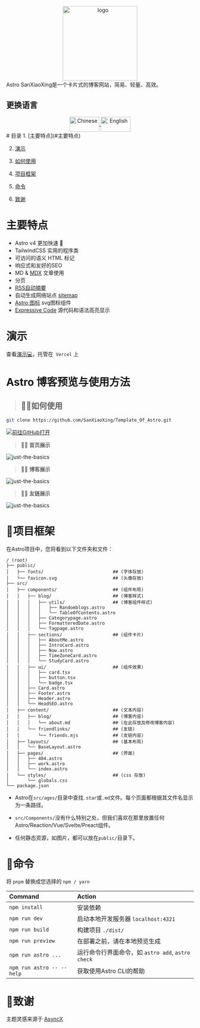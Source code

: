 <div align="center">
  <img alt="logo" src="https://blog.sanxiaoxing.cn/favicon.svg" width="200" />
</div>
Astro SanXiaoXing是一个卡片式的博客网站，简易、轻量、高效。

## 更换语言

<div style="text-align: center;">
    <span class="center">
        <a href="README.md">
            <img src="https://cdn.jsdelivr.net/gh/SanXiaoXing/Image@main/blog/Chinese.svg" alt="Chinese" width="80" height="40" style="vertical-align: middle;">
        </a>
        <a href="README_EN.md">
            <img src="https://cdn.jsdelivr.net/gh/SanXiaoXing/Image@main/blog/English.svg" alt="English" width="80" height="40" style="vertical-align: middle;">
        </a>
    </span>
</div>
# 目录
1. [主要特点](#主要特点)

2. [演示](#演示)

3. [如何使用](#如何使用)

4. [项目框架](#项目框架)

5. [命令](#命令)

6. [致谢](#致谢)

# 主要特点

- Astro v4 更加快速 🚀
- TailwindCSS 实用的程序类
- 可访问的语义 HTML 标记
- 响应式和友好的SEO
- MD & [MDX](https://docs.astro.build/en/guides/markdown-content/#mdx-only-features) 文章使用
- 分页
- [RSS自动摘要](https://docs.astro.build/en/guides/rss)
- 自动生成网络站点 [sitemap](https://docs.astro.build/en/guides/integrations-guide/sitemap/)
- [Astro 图标](https://github.com/natemoo-re/astro-icon) svg图标组件
- [Expressive Code](https://expressive-code.com/) 源代码和语法高亮显示



# 演示

查看[演示💻](https://blog.sanxiaoxing.cn/)，托管在` Vercel` 上

# Astro 博客预览与使用方法

> ##  🧑‍🚀如何使用

```sh
git clone https://github.com/SanXiaoXing/Template_Of_Astro.git
```

 [![前往GitHub打开](https://github.com/codespaces/badge.svg)](https://github.com/SanXiaoXing/Template_Of_Astro.git)

> 🧑‍🚀 **首页展示**    

![just-the-basics](https://cdn.jsdelivr.net/gh/SanXiaoXing/Image@main/blog/SanXiaoXing_2024-06-16_17-13-17.png)

> 🧑‍🚀 **博客展示**  

![just-the-basics](https://cdn.jsdelivr.net/gh/SanXiaoXing/Image@main/blog/SanXiaoXing_2024-06-16_17-14-19.png)

> 🧑‍🚀 **友链展示**  

![just-the-basics](https://cdn.jsdelivr.net/gh/SanXiaoXing/Image@main/blog/SanXiaoXing_2024-06-16_17-14-41.png)


# 🚀项目框架

在Astro项目中，您将看到以下文件夹和文件：

```text
/ (root)
├── public/
│   ├── fonts/                          ## (字体存放)
│   └── favicon.svg                     ## (头像存放)
├── src/
│   ├── components/                     ## (组件布局)
│   │   ├── blog/                       ## (博客样式)
│   │   │   ├── utils/                  ## (博客组件样式)
│   │   │   │   ├── Randomblogs.astro
│   │   │   │   └── TableOfContents.astro
│   │   │   ├── Categorypage.astro
│   │   │   ├── FormatteredDate.astro
│   │   │   └── Tagpage.astro
│   │   ├── sections/                   ## (组件卡片)
│   │   │   ├── AboutMe.astro
│   │   │   ├── IntroCard.astro
│   │   │   ├── Now.astro
│   │   │   ├── TimeZoneCard.astro
│   │   │   └── StudyCard.astro
│   │   ├── ui/                         ## (组件效果)
│   │   │   ├── card.tsx
│   │   │   ├── button.tsx
│   │   │   └── badge.tsx
│   │   ├── Card.astro
│   │   ├── Footer.astro
│   │   ├── Header.astro
│   │   └── HeadSEO.astro
│   ├── content/                        ## (文本内容)
│   │   ├── blog/                       ## (博客内容)
│   │   │   └── about.md                ## (在此存放及修改博客内容)
│   │   └── friendlinks/                ## (友链)
│   │       └── friends.mjs             ## (友链内容)
│   ├── layouts/                        ## (基本布局)
│   │   └── BaseLayout.astro
│   ├── pages/                          ## (界面)
│   │   ├── 404.astro
│   │   ├── work.astro
│   │   └── index.astro
│   └── styles/                         ## (css 存放)
│       └── globals.css
└── package.json
```

- Astro在`src/ages/`目录中查找`.star`或`.md`文件。每个页面都根据其文件名显示为一条路径。

- `src/Components/`没有什么特别之处，但我们喜欢在那里放置任何Astro/Reaction/Vue/Svelte/Preact组件。

- 任何静态资源，如图片，都可以放在`public/`目录下。


# 🧞命令

将  `pnpm` 替换成您选择的 ` npm / yarn `

| Command                   | Action                                            |
| :------------------------ | :------------------------------------------------ |
| `npm install`             | 安装依赖                                          |
| `npm run dev`             | 启动本地开发服务器 `localhost:4321`               |
| `npm run build`           | 构建项目 `./dist/`                                |
| `npm run preview`         | 在部署之前，请在本地预览生成                      |
| `npm run astro ...`       | 运行命令行界面命令，如 `astro add`, `astro check` |
| `npm run astro -- --help` | 获取使用Astro CLI的帮助                           |

# 👀致谢

主题灵感来源于 [AsyncX](https://blog.asyncx.top/)
